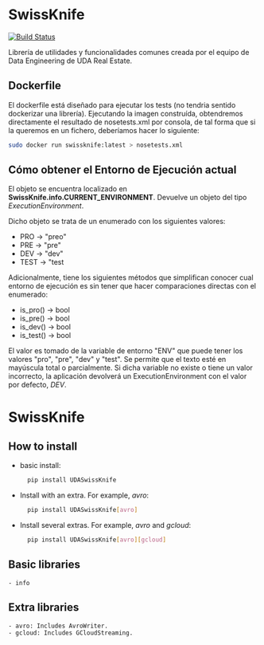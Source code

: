 # SwissKnife

[![Build Status](http://datasrv.urbandataanalytics.com:8080/job/SwissKnife_master_test/badge/icon)](http://datasrv.urbandataanalytics.com:8080/job/SwissKnife_master_test/)

Librería de utilidades y funcionalidades comunes creada por el equipo de Data Engineering de UDA Real Estate.

## Dockerfile

El dockerfile está diseñado para ejecutar los tests (no tendria sentido dockerizar una librería). Ejecutando la imagen construída, obtendremos directamente el resultado de nosetests.xml por consola, de tal forma que si la queremos en un fichero, deberíamos hacer lo siguiente:

```bash
sudo docker run swissknife:latest > nosetests.xml
```

## Cómo obtener el Entorno de Ejecución actual

El objeto se encuentra localizado en **SwissKnife.info.CURRENT_ENVIRONMENT**. Devuelve un objeto del tipo *ExecutionEnvironment*.

Dicho objeto se trata de un enumerado con los siguientes valores:

- PRO  -> "preo"
- PRE  -> "pre"
- DEV  -> "dev"
- TEST -> "test

Adicionalmente, tiene los siguientes métodos que simplifican conocer cual entorno de ejecución es sin tener que hacer comparaciones
directas con el enumerado:

- is_pro()  -> bool
- is_pre()  -> bool
- is_dev()  -> bool
- is_test() -> bool

El valor es tomado de la variable de entorno "ENV" que puede tener los valores "pro", "pre", "dev" y "test". Se permite que el texto esté en 
mayúscula total o parcialmente. Si dicha variable no existe o tiene un valor incorrecto, la aplicación devolverá un ExecutionEnvironment
con el valor por defecto, *DEV*.
# SwissKnife

## How to install

- basic install:
  ```bash
    pip install UDASwissKnife
  ```
- Install with an extra. For example, _avro_:
  ```bash
    pip install UDASwissKnife[avro]
  ```
- Install several extras. For example, _avro_ and _gcloud_:
  ```bash
    pip install UDASwissKnife[avro][gcloud]
  ```

## Basic libraries

    - info

## Extra libraries

    - avro: Includes AvroWriter.
    - gcloud: Includes GCloudStreaming.